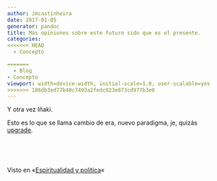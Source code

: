 ```yaml
---
author: Jmcastinheira
date: 2017-01-05
generator: pandoc
title: Más opiniones sobre este futuro sido que es el presente.
categories:
<<<<<<< HEAD
  - Concepto

=======
  - Blog
- Concepto
viewport: width=device-width, initial-scale=1.0, user-scalable=yes
>>>>>>> 186db3ed77b40c7493a2fedc023e873cd977b3e0
---
```




Y otra vez Iñaki.

Esto es lo que se llama cambio de era, nuevo paradigma, je, quizás
[upgrade](http://en.wikipedia.org/wiki/Upgrade).

 

 

Visto en «[Espiritualidad y
política](http://espiritualidadypolitica.blogspot.com/2009/02/video-nada-volvera-ser-igual-por-inaki.html)«
